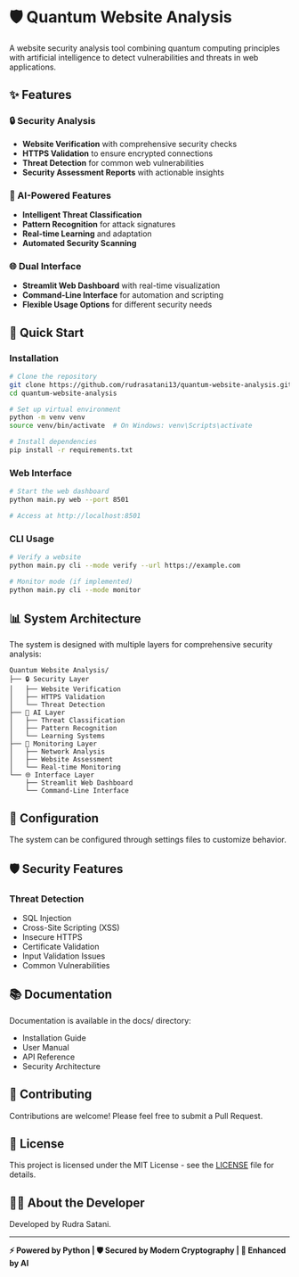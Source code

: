 # 🛡️ Quantum Website Analysis

A website security analysis tool combining quantum computing principles with artificial intelligence to detect vulnerabilities and threats in web applications.

## ✨ Features

### 🔒 Security Analysis
- **Website Verification** with comprehensive security checks
- **HTTPS Validation** to ensure encrypted connections
- **Threat Detection** for common web vulnerabilities
- **Security Assessment Reports** with actionable insights

### 🤖 AI-Powered Features
- **Intelligent Threat Classification**
- **Pattern Recognition** for attack signatures
- **Real-time Learning** and adaptation
- **Automated Security Scanning**

### 🌐 Dual Interface
- **Streamlit Web Dashboard** with real-time visualization
- **Command-Line Interface** for automation and scripting
- **Flexible Usage Options** for different security needs

## 🚀 Quick Start

### Installation

```bash
# Clone the repository
git clone https://github.com/rudrasatani13/quantum-website-analysis.git
cd quantum-website-analysis

# Set up virtual environment
python -m venv venv
source venv/bin/activate  # On Windows: venv\Scripts\activate

# Install dependencies
pip install -r requirements.txt
```

### Web Interface

```bash
# Start the web dashboard
python main.py web --port 8501

# Access at http://localhost:8501
```

### CLI Usage

```bash
# Verify a website
python main.py cli --mode verify --url https://example.com

# Monitor mode (if implemented)
python main.py cli --mode monitor
```

## 📊 System Architecture

The system is designed with multiple layers for comprehensive security analysis:

```
Quantum Website Analysis/
├── 🔒 Security Layer
│   ├── Website Verification
│   ├── HTTPS Validation
│   └── Threat Detection
├── 🤖 AI Layer
│   ├── Threat Classification
│   ├── Pattern Recognition
│   └── Learning Systems
├── 📡 Monitoring Layer
│   ├── Network Analysis
│   ├── Website Assessment
│   └── Real-time Monitoring
└── 🌐 Interface Layer
    ├── Streamlit Web Dashboard
    └── Command-Line Interface
```

## 🔧 Configuration

The system can be configured through settings files to customize behavior.

## 🛡️ Security Features

### Threat Detection
- SQL Injection
- Cross-Site Scripting (XSS)
- Insecure HTTPS
- Certificate Validation
- Input Validation Issues
- Common Vulnerabilities

## 📚 Documentation

Documentation is available in the docs/ directory:
- Installation Guide
- User Manual
- API Reference
- Security Architecture

## 🤝 Contributing

Contributions are welcome! Please feel free to submit a Pull Request.

## 📄 License

This project is licensed under the MIT License - see the [LICENSE](LICENSE) file for details.

## 🧑‍💻 About the Developer

Developed by Rudra Satani.

---

**⚡ Powered by Python | 🛡️ Secured by Modern Cryptography | 🤖 Enhanced by AI**
